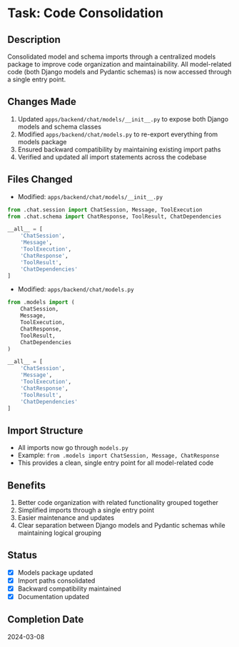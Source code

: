 # Task: Code Consolidation

## Description

Consolidated model and schema imports through a centralized models package to improve code organization and maintainability. All model-related code (both Django models and Pydantic schemas) is now accessed through a single entry point.

## Changes Made

1. Updated `apps/backend/chat/models/__init__.py` to expose both Django models and schema classes
2. Modified `apps/backend/chat/models.py` to re-export everything from models package
3. Ensured backward compatibility by maintaining existing import paths
4. Verified and updated all import statements across the codebase

## Files Changed

- Modified: `apps/backend/chat/models/__init__.py`

```python
from .chat.session import ChatSession, Message, ToolExecution
from .chat.schema import ChatResponse, ToolResult, ChatDependencies

__all__ = [
    'ChatSession',
    'Message',
    'ToolExecution',
    'ChatResponse',
    'ToolResult',
    'ChatDependencies'
]
```

- Modified: `apps/backend/chat/models.py`

```python
from .models import (
    ChatSession,
    Message,
    ToolExecution,
    ChatResponse,
    ToolResult,
    ChatDependencies
)

__all__ = [
    'ChatSession',
    'Message',
    'ToolExecution',
    'ChatResponse',
    'ToolResult',
    'ChatDependencies'
]
```

## Import Structure

- All imports now go through `models.py`
- Example: `from .models import ChatSession, Message, ChatResponse`
- This provides a clean, single entry point for all model-related code

## Benefits

1. Better code organization with related functionality grouped together
2. Simplified imports through a single entry point
3. Easier maintenance and updates
4. Clear separation between Django models and Pydantic schemas while maintaining logical grouping

## Status

- [x] Models package updated
- [x] Import paths consolidated
- [x] Backward compatibility maintained
- [x] Documentation updated

## Completion Date

2024-03-08
